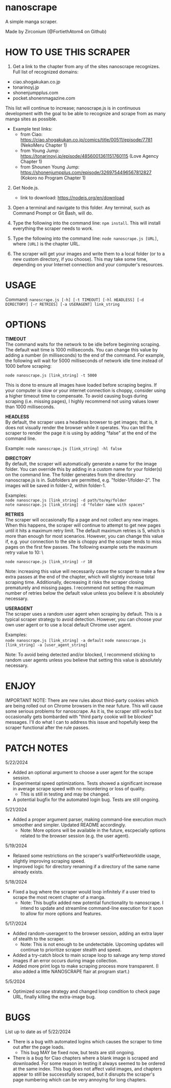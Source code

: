 # nanoscrape

A simple manga scraper.

Made by Zirconium (@FortiethAtom4 on Github)

# HOW TO USE THIS SCRAPER

1. Get a link to the chapter from any of the sites nanoscrape recognizes. \
Full list of recognized domains:
- ciao.shogakukan.co.jp
- tonarinoyj.jp
- shonenjumpplus.com
- pocket.shonenmagazine.com

This list will continue to increase; nanoscrape.js is in continuous development with the goal to be able to recognize and scrape from as many manga sites as possible.

- Example test links:
    - from Ciao: https://ciao.shogakukan.co.jp/comics/title/00511/episode/7781 (NekoMeru Chapter 1)
    - from Young Jump: https://tonarinoyj.jp/episode/4856001361151760115 (Love Agency Chapter 1)
    - from Shounen Young Jump: https://shonenjumpplus.com/episode/3269754496567812827 (Kokoro no Program Chapter 1)

2. Get Node.js.
    - link to download: https://nodejs.org/en/download

3. Open a terminal and navigate to this folder. Any terminal, such as Command Prompt or Git Bash, will do.

4. Type the following into the command line: `npm install`. This will install everything the scraper needs to work.

5. Type the following into the command line: `node nanoscrape.js [URL]`, where `[URL]` is the chapter URL.

6. The scraper will get your images and write them to a local folder (or to a new custom directory, if you choose). This may take some time, depending on your Internet connection and your computer's resources.

# USAGE

Command: `nanoscrape.js [-h] [-t TIMEOUT] [-hl HEADLESS] [-d DIRECTORY] [-r RETRIES] [-a USERAGENT] link_string`

# OPTIONS

**TIMEOUT** \
The command waits for the network to be idle before beginning scraping. The default wait time is 1000 milliseconds. You can change this value by adding a number (in milliseconds) to the end of the command. For example, the following will wait for 5000 milliseconds of network idle time instead of 1000 before scraping:

`node nanoscrape.js [link_string] -t 5000`

This is done to ensure all images have loaded before scraping begins. If your computer is slow or your internet connection is choppy, consider using a higher timeout time to compensate. To avoid causing bugs during scraping (i.e. missing pages), I highly recommend not using values lower than 1000 milliseconds.

**HEADLESS** \
By default, the scraper uses a headless browser to get images; that is, it does not visually render the browser while it operates. You can tell the scraper to render the page it is using by adding "false" at the end of the command line.

Example: `node nanoscrape.js [link_string] -hl false`

**DIRECTORY** \
By default, the scraper will automatically generate a name for the image folder. You can override this by adding in a custom name for your folder(s) on the command line. The folder generates from the directory nanoscrape.js is in. Subfolders are permitted, e.g. "folder-1/folder-2". The images will be saved in folder-2, within folder-1. 

Examples: \
`node nanoscrape.js [link_string] -d path/to/my/folder`\
`note nanoscrape.js [link_string] -d "folder name with spaces"`

**RETRIES** \
The scraper will occasionally flip a page and not collect any new images. When this happens, the scraper will continue to attempt to get new pages until it hits a maximum retry limit. The default maximum retries is 5, which is more than enough for most scenarios. However, you can change this value if, e.g. your connection to the site is choppy and the scraper tends to miss pages on the first few passes. The following example sets the maximum retry value to 10: \

 `node nanoscrape.js [link_string] -r 10`

 Note: increasing this value will necessarily cause the scraper to make a few extra passes at the end of the chapter, which will slightly increase total scraping time. Additionally, decreasing it risks the scraper closing prematurely and missing pages. I recommend not setting the maximum number of retries below the default value unless you believe it is absolutely necessary. 

**USERAGENT** \
The scraper uses a random user agent when scraping by default. This is a typical scraper strategy to avoid detection. However, you can choose your own user agent or to use a local default Chrome user agent.

Examples: \
`node nanoscrape.js [link_string] -a default`
`node nanoscrape.js [link_string] -a [user_agent_string]`

Note: To avoid being detected and/or blocked, I recommend sticking to random user agents unless you believe that setting this value is absolutely necessary. 

# ENJOY

IMPORTANT NOTE: There are new rules about third-party cookies which are being rolled out on Chrome browsers in the near future. This will cause some serious problems for nanoscrape. As it is, the scraper still works but occasionally gets bombarded with "third party cookie will be blocked" messages. I'll do what I can to address this issue and hopefully keep the scraper functional after the rule passes.

# PATCH NOTES

5/22/2024
- Added an optional argument to choose a user agent for the scrape session. 
- Experimental speed optimizations. Tests showed a significant increase in average scrape speed with no misordering or loss of quality.
    - This is still in testing and may be changed.
- A potential bugfix for the automated login bug. Tests are still ongoing.

5/21/2024
- Added a proper argument parser, making command-line execution much smoother and simpler. Updated README accordingly.
    - Note: More options will be available in the future, escpecially options related to the browser session (e.g. the user agent).

5/19/2024
- Relaxed some restrictions on the scraper's waitForNetworkIdle usage, slightly improving scraping speed.
- Improved logic for directory renaming if a directory of the same name already exists.

5/18/2024
- Fixed a bug where the scraper would loop infinitely if a user tried to scrape the most recent chapter of a manga.
    - Note: This bugfix added new potential functionality to nanoscrape. I intend to update and streamline command-line
    execution for it soon to allow for more options and features. 

5/17/2024
- Added random-useragent to the browser session, adding an extra layer of stealth to the scraper.
    - Note: This is not enough to be undetectable. Upcoming updates will continue to prioritize scraper stealth and speed. 
- Added a try-catch block to main scrape loop to salvage any temp stored images if an error occurs during image collection.
- Added more print logs to make scraping process more transparent. (I also added a little NANOSCRAPE flair at program start.)

5/5/2024
- Optimized scrape strategy and changed loop condition to check page URL, finally killing the extra-image bug.

# BUGS

List up to date as of 5/22/2024
- There is a bug with automated logins which causes the scraper to time out after the page loads.
    - This bug MAY be fixed now, but tests are still ongoing.
- There is a bug for Ciao chapters where a blank image is scraped and downloaded. For some reason in testing it always seemed to be ordered at the same index. This bug does not affect valid images, and chapters appear to still be successfully scraped, but it disrupts the scraper's page numbering which can be very annoying for long chapters.
